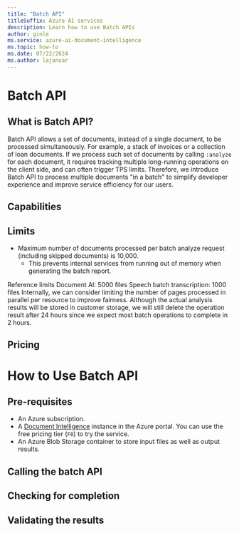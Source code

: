 ```yaml
---
title: "Batch API"
titleSuffix: Azure AI services
description: Learn how to use Batch APIs
author: ginle
ms.service: azure-ai-document-intelligence
ms.topic: how-to
ms.date: 07/22/2024
ms.author: lajanuar
---
```

# Batch API

## What is Batch API?
Batch API allows a set of documents, instead of a single document, to be processed simultaneously. For example, a stack of invoices or a collection of loan documents. If we process such set of documents by calling `:analyze` for each document, it requires tracking multiple long-running operations on the client side, and can often trigger TPS limits. Therefore, we introduce Batch API to process multiple documents "in a batch" to simplify developer experience and improve service efficiency for our users.



## Capabilities 

## Limits 
* Maximum number of documents processed per batch analyze request (including skipped documents) is 10,000.
    * This prevents internal services from running out of memory when generating the batch report.
    
Reference limits
Document AI: 5000 files
Speech batch transcription: 1000 files
Internally, we can consider limiting the number of pages processed in parallel per resource to improve fairness.
Although the actual analysis results will be stored in customer storage, we will still delete the operation result after 24 hours since we expect most batch operations to complete in 2 hours.
## Pricing

# How to Use Batch API

## Pre-requisites

* An Azure subscription. 
* A [Document Intelligence](https://portal.azure.com/#create/Microsoft.CognitiveServicesFormRecognizer) instance in the Azure portal. You can use the free pricing tier (`F0`) to try the service.
* An Azure Blob Storage container to store input files as well as output results.

## Calling the batch API
## Checking for completion
## Validating the results